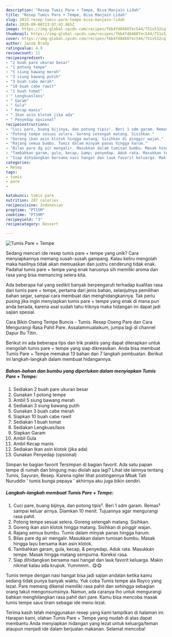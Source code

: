 ```yaml
---
description: "Resep Tumis Pare + Tempe, Bisa Manjain Lidah"
title: "Resep Tumis Pare + Tempe, Bisa Manjain Lidah"
slug: 2033-resep-tumis-pare-tempe-bisa-manjain-lidah
date: 2020-09-06T23:07:43.865Z
image: https://img-global.cpcdn.com/recipes/fbb4fd84607ec544/751x532cq70/tumis-pare-tempe-foto-resep-utama.jpg
thumbnail: https://img-global.cpcdn.com/recipes/fbb4fd84607ec544/751x532cq70/tumis-pare-tempe-foto-resep-utama.jpg
cover: https://img-global.cpcdn.com/recipes/fbb4fd84607ec544/751x532cq70/tumis-pare-tempe-foto-resep-utama.jpg
author: Jacob Brady
ratingvalue: 4.9
reviewcount: 11
recipeingredient:
- "2 buah pare ukuran besar"
- "1 potong tempe"
- "5 siung bawang merah"
- "3 siung bawang putih"
- "3 buah cabe merah"
- "10 buah cabe rawit"
- "1 buah tomat"
- " Lengkuaslaos"
- " Garam"
- " Gula"
- " Kecap manis"
- " Ikan asin klotok jika ada"
- " Penyedap opsional"
recipeinstructions:
- "Cuci pare, buang bijinya, dan potong tipis². Beri 1 sdm garam. Remas² sampai keluar airnya. Diamkan 10 menit. Tujuannya agar mengurangi rasa pahit."
- "Potong tempe sesuai selera. Goreng setengah matang. Sisihkan."
- "Goreng ikan asin klotok hingga matang. Sisihkan di pinggir wajan."
- "Rajang semua bumbu. Tumis dalam minyak panas hingga harum."
- "Bilas pare dg air mengalir. Masukkan dalam tumisan bumbu. Masak hingga layu bersama ikan asin klotok."
- "Tambahkan garam, gula, kecap, &amp; penyedap. Aduk rata. Masukkan tempe. Masak hingga matang sempurna. Koreksi rasa."
- "Siap dihidangkan bersama nasi hangat dan lauk favorit keluarga. Makin nikmat kalau ada krupuk. Yummmm.. 😋😋"
categories:
- Resep
tags:
- tumis
- pare
- 

katakunci: tumis pare  
nutrition: 287 calories
recipecuisine: Indonesian
preptime: "PT15M"
cooktime: "PT39M"
recipeyield: "3"
recipecategory: Dessert

---
```



![Tumis Pare + Tempe](https://img-global.cpcdn.com/recipes/fbb4fd84607ec544/751x532cq70/tumis-pare-tempe-foto-resep-utama.jpg)

Sedang mencari ide resep tumis pare + tempe yang unik? Cara menyiapkannya memang susah-susah gampang. Kalau keliru mengolah maka hasilnya tidak akan memuaskan dan justru cenderung tidak enak. Padahal tumis pare + tempe yang enak harusnya sih memiliki aroma dan rasa yang bisa memancing selera kita.

Ada beberapa hal yang sedikit banyak berpengaruh terhadap kualitas rasa dari tumis pare + tempe, pertama dari jenis bahan, selanjutnya pemilihan bahan segar, sampai cara membuat dan menghidangkannya. Tak perlu pusing jika ingin menyiapkan tumis pare + tempe yang enak di mana pun anda berada, karena asal sudah tahu triknya maka hidangan ini dapat jadi sajian spesial.

Cara Bikin Oseng Tempe Buncis - Tumis. Resep Oseng Pare dan Cara Mengurangi Rasa Pahit Pare. Assalammualaikum, jumpa lagi di channel Dapur Bu Titin.


Berikut ini ada beberapa tips dan trik praktis yang dapat diterapkan untuk mengolah tumis pare + tempe yang siap dikreasikan. Anda bisa membuat Tumis Pare + Tempe memakai 13 bahan dan 7 langkah pembuatan. Berikut ini langkah-langkah dalam membuat hidangannya.

<!--inarticleads1-->

##### Bahan-bahan dan bumbu yang diperlukan dalam menyiapkan Tumis Pare + Tempe:

1. Sediakan 2 buah pare ukuran besar
1. Gunakan 1 potong tempe
1. Ambil 5 siung bawang merah
1. Sediakan 3 siung bawang putih
1. Gunakan 3 buah cabe merah
1. Siapkan 10 buah cabe rawit
1. Sediakan 1 buah tomat
1. Sediakan  Lengkuas/laos
1. Siapkan  Garam
1. Ambil  Gula
1. Ambil  Kecap manis
1. Sediakan  Ikan asin klotok (jika ada)
1. Gunakan  Penyedap (opsional)


Simpan ke bagian favorit Tersimpan di bagian favorit. Ada satu papan tempe di rumah dan bingung mau diolah apa lagi? Lihat ide lainnya tentang Tumis, Sayuran, Resep. Karena ngiler lihat postingannya Mbak Tati Nuruddin &#39; tumis bunga pepaya &#39; akhirnya aku juga bikin sendiri. 

<!--inarticleads2-->

##### Langkah-langkah membuat Tumis Pare + Tempe:

1. Cuci pare, buang bijinya, dan potong tipis². Beri 1 sdm garam. Remas² sampai keluar airnya. Diamkan 10 menit. Tujuannya agar mengurangi rasa pahit.
1. Potong tempe sesuai selera. Goreng setengah matang. Sisihkan.
1. Goreng ikan asin klotok hingga matang. Sisihkan di pinggir wajan.
1. Rajang semua bumbu. Tumis dalam minyak panas hingga harum.
1. Bilas pare dg air mengalir. Masukkan dalam tumisan bumbu. Masak hingga layu bersama ikan asin klotok.
1. Tambahkan garam, gula, kecap, &amp; penyedap. Aduk rata. Masukkan tempe. Masak hingga matang sempurna. Koreksi rasa.
1. Siap dihidangkan bersama nasi hangat dan lauk favorit keluarga. Makin nikmat kalau ada krupuk. Yummmm.. 😋😋


Tumis tempe dengan nasi hangat bisa jadi sajian andalan ketika kamu sedang tidak punya banyak waktu. Yuk coba Tumis tempe ala Royco yang lezat. Pare memang dikenal memiliki rasa pahit dan sehingga sebagian orang takut mengonsumsinya. Namun, ada caranya lho untuk mengurangi bahkan menghilangkan rasa pahit dari pare. Kamu bisa mencoba masak tumis tempe saus tiram sebagai ide menu lezat. 

Terima kasih telah menggunakan resep yang kami tampilkan di halaman ini. Harapan kami, olahan Tumis Pare + Tempe yang mudah di atas dapat membantu Anda menyiapkan hidangan yang lezat untuk keluarga/teman ataupun menjadi ide dalam berjualan makanan. Selamat mencoba!
